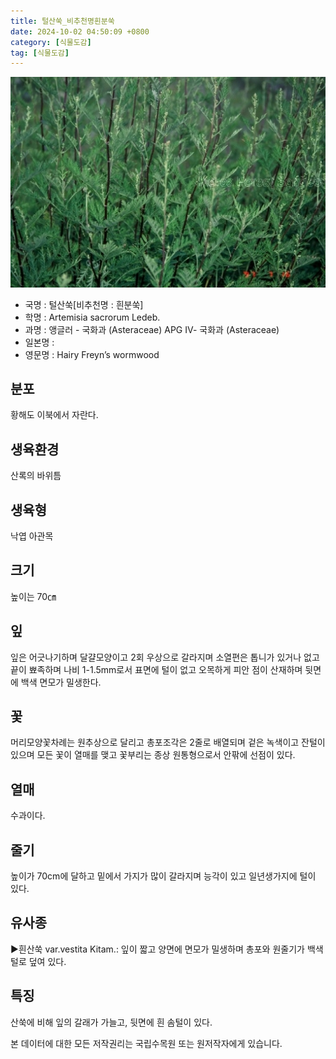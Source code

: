 ```yaml
---
title: 털산쑥_비추천명흰분쑥
date: 2024-10-02 04:50:09 +0800
category: [식물도감]
tag: [식물도감]
---
```




![털산쑥[비추천명 : 흰분쑥]](/assets/img/fileUpload/plants/basic/Compositae/Artemisia/10516/1_th2.JPG)
- 국명 : 털산쑥[비추천명 : 흰분쑥]
- 학명 : Artemisia sacrorum Ledeb.
- 과명 : 앵글러 - 국화과 (Asteraceae) APG Ⅳ- 국화과 (Asteraceae)
- 일본명 : 
- 영문명 : Hairy Freyn’s wormwood


## 분포
황해도 이북에서 자란다.
## 생육환경
산록의 바위틈
## 생육형
낙엽 아관목
## 크기
높이는 70㎝
## 잎
잎은 어긋나기하며 달걀모양이고 2회 우상으로 갈라지며 소열편은 톱니가 있거나 없고 끝이 뾰족하며 나비 1-1.5mm로서 표면에 털이 없고 오목하게 피안 점이 산재하며 뒷면에 백색 면모가 밀생한다.
## 꽃
머리모양꽃차례는 원추상으로 달리고 총포조각은 2줄로 배열되며 겉은 녹색이고 잔털이 있으며 모든 꽃이 열매를 맺고 꽃부리는 종상 원통형으로서 안팎에 선점이 있다.
## 열매
수과이다.
## 줄기
높이가 70cm에 달하고 밑에서 가지가 많이 갈라지며 능각이 있고 일년생가지에 털이 있다.
## 유사종
▶흰산쑥 var.vestita Kitam.: 잎이 짧고 양면에 면모가 밀생하며 총포와 원줄기가 백색 털로 덮여 있다.
## 특징
산쑥에 비해 잎의 갈래가 가늘고, 뒷면에 흰 솜털이 있다.






본 데이터에 대한 모든 저작권리는 국립수목원 또는 원저작자에게 있습니다.
